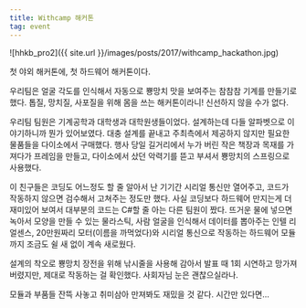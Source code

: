 ```yaml
---
title: Withcamp 해커톤
tag: event
---
```


![hhkb_pro2]({{ site.url }}/images/posts/2017/withcamp_hackathon.jpg)

첫 야외 해커톤에, 첫 하드웨어 해커톤이다.

우리팀은 얼굴 각도를 인식해서 자동으로 뿅망치 맛을 보여주는 참참참 기계를 만들기로 했다. 톱질, 망치질, 사포질을 위해 몸을 쓰는 해커톤이라니! 신선하지 않을 수가 없다. 

우리팀 팀원은 기계공학과 대학생과 대학원생들이었다. 설계하는데 다들 알파벳으로 이야기하니까 뭔가 있어보였다. 대충 설계를 끝내고 주최측에서 제공하지 않지만 필요한 물품들을 다이소에서 구매했다. 행사 당일 길거리에서 누가 버린 작은 책장과 목재를 가져다가 프레임을 만들고, 다이소에서 샀던 악력기를 뜯고 부셔서 뿅망치의 스프링으로 사용했다.

이 친구들은 코딩도 어느정도 할 줄 알아서 난 기기간 시리얼 통신만 열어주고, 코드가 작동하지 않으면 검수해서 고쳐주는 정도만 했다. 사실 코딩보다 하드웨어 만지는게 더 재미있어 보여서 대부분의 코드는 C#할 줄 아는 다른 팀원이 짰다. 뜨거운 물에 넣으면 녹아서 모양을 만들 수 있는 물라스틱, 사람 얼굴을 인식해서 데이터를 뽑아주는 인텔 리얼센스, 20만원짜리 모터(이름을 까먹었다)와 시리얼 통신으로 작동하는 하드웨어 모듈까지 조금도 쉴 새 없이 계속 새로웠다.

설계의 착오로 뿅망치 장전을 위해 낚시줄을 사용해 감아서 발표 때 1회 시연하고 망가져 버렸지만, 제대로 작동하는 걸 확인했다. 사회자님 눈은 괜찮으실라나.

모듈과 부품들 잔뜩 사놓고 취미삼아 만져봐도 재밌을 것 같다. 시간만 있다면...